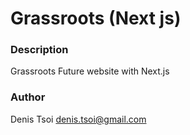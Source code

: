 # Grassroots (Next js)

### Description
Grassroots Future website with Next.js

### Author
Denis Tsoi <denis.tsoi@gmail.com>